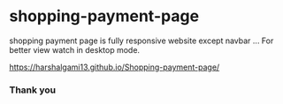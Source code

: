 # shopping-payment-page
shopping payment page is fully responsive website except navbar ... 
For better view watch in desktop mode.

<a href="https://harshalgami13.github.io/Shopping-payment-page/">https://harshalgami13.github.io/Shopping-payment-page/</a>

<h3>Thank you </h3>
